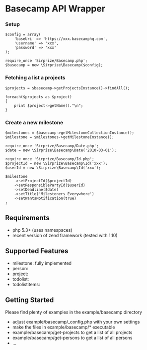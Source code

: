 Basecamp API Wrapper
====================

### Setup
	$config = array(
		'baseUri' => 'https://xxx.basecamphq.com',
		'username' => 'xxx',
		'password' => 'xxx'
	);
	
	require_once 'Sirprize/Basecamp.php';
	$basecamp = new \Sirprize\Basecamp($config);
	
### Fetching a list a projects
	$projects = $basecamp->getProjectsInstance()->findAll();
	
	foreach($projects as $project)
	{
		print $project->getName()."\n";
	}

### Create a new milestone
	$milestones = $basecamp->getMilestoneCollectionInstance();
	$milestone = $milestones->getMilestoneInstance();
	
	require_once 'Sirprize/Basecamp/Date.php';
	$date = new \Sirprize\Basecamp\Date('2010-03-01');

	require_once 'Sirprize/Basecamp/Id.php';
	$projectId = new \Sirprize\Basecamp\Id('xxx');
	$userId = new \Sirprize\Basecamp\Id('xxx');

	$milestone
		->setProjectId($projectId)
		->setResponsiblePartyId($userId)
		->setDeadline($date)
		->setTitle('Milestoners Everywhere')
		->setWantsNotification(true)
	;

Requirements
------------

+ php 5.3+ (uses namespaces)
+ recent version of zend framework (tested with 1.10)


Supported Features
------------------

+ milestone: fully implemented
+ person:
+ project:
+ todolist:
+ todolistitems:


Getting Started
---------------

Please find plenty of examples in the example/basecamp directory

+ adjust example/basecamp/_config.php with your own settings
+ make the files in example/basecamp/* executable
+ example/basecamp/get-projects to get a list of all projects
+ example/basecamp/get-persons to get a list of all persons
+ ...